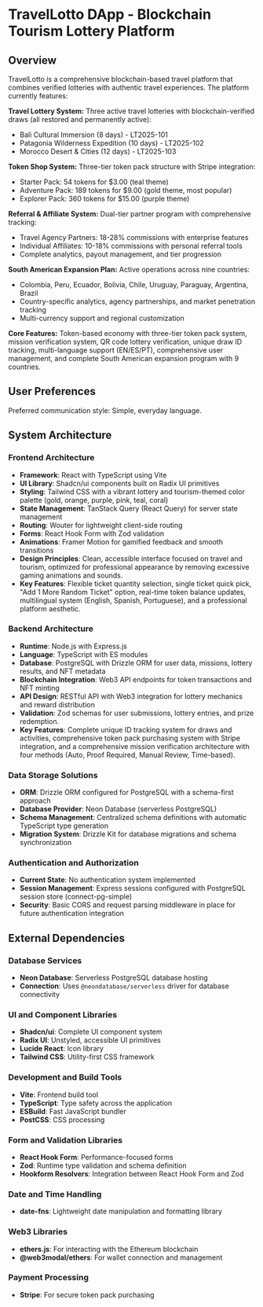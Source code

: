 # TravelLotto DApp - Blockchain Tourism Lottery Platform

## Overview
TravelLotto is a comprehensive blockchain-based travel platform that combines verified lotteries with authentic travel experiences. The platform currently features:

**Travel Lottery System:** Three active travel lotteries with blockchain-verified draws (all restored and permanently active):
- Bali Cultural Immersion (8 days) - LT2025-101 
- Patagonia Wilderness Expedition (10 days) - LT2025-102
- Morocco Desert & Cities (12 days) - LT2025-103

**Token Shop System:** Three-tier token pack structure with Stripe integration:
- Starter Pack: 54 tokens for $3.00 (teal theme)
- Adventure Pack: 189 tokens for $9.00 (gold theme, most popular)
- Explorer Pack: 360 tokens for $15.00 (purple theme)

**Referral & Affiliate System:** Dual-tier partner program with comprehensive tracking:
- Travel Agency Partners: 18-28% commissions with enterprise features
- Individual Affiliates: 10-18% commissions with personal referral tools
- Complete analytics, payout management, and tier progression

**South American Expansion Plan:** Active operations across nine countries:
- Colombia, Peru, Ecuador, Bolivia, Chile, Uruguay, Paraguay, Argentina, Brazil
- Country-specific analytics, agency partnerships, and market penetration tracking
- Multi-currency support and regional customization

**Core Features:** Token-based economy with three-tier token pack system, mission verification system, QR code lottery verification, unique draw ID tracking, multi-language support (EN/ES/PT), comprehensive user management, and complete South American expansion program with 9 countries.

## User Preferences
Preferred communication style: Simple, everyday language.

## System Architecture

### Frontend Architecture
- **Framework**: React with TypeScript using Vite
- **UI Library**: Shadcn/ui components built on Radix UI primitives
- **Styling**: Tailwind CSS with a vibrant lottery and tourism-themed color palette (gold, orange, purple, pink, teal, coral)
- **State Management**: TanStack Query (React Query) for server state management
- **Routing**: Wouter for lightweight client-side routing
- **Forms**: React Hook Form with Zod validation
- **Animations**: Framer Motion for gamified feedback and smooth transitions
- **Design Principles**: Clean, accessible interface focused on travel and tourism, optimized for professional appearance by removing excessive gaming animations and sounds.
- **Key Features**: Flexible ticket quantity selection, single ticket quick pick, "Add 1 More Random Ticket" option, real-time token balance updates, multilingual system (English, Spanish, Portuguese), and a professional platform aesthetic.

### Backend Architecture
- **Runtime**: Node.js with Express.js
- **Language**: TypeScript with ES modules
- **Database**: PostgreSQL with Drizzle ORM for user data, missions, lottery results, and NFT metadata
- **Blockchain Integration**: Web3 API endpoints for token transactions and NFT minting
- **API Design**: RESTful API with Web3 integration for lottery mechanics and reward distribution
- **Validation**: Zod schemas for user submissions, lottery entries, and prize redemption.
- **Key Features**: Complete unique ID tracking system for draws and activities, comprehensive token pack purchasing system with Stripe integration, and a comprehensive mission verification architecture with four methods (Auto, Proof Required, Manual Review, Time-based).

### Data Storage Solutions
- **ORM**: Drizzle ORM configured for PostgreSQL with a schema-first approach
- **Database Provider**: Neon Database (serverless PostgreSQL)
- **Schema Management**: Centralized schema definitions with automatic TypeScript type generation
- **Migration System**: Drizzle Kit for database migrations and schema synchronization

### Authentication and Authorization
- **Current State**: No authentication system implemented
- **Session Management**: Express sessions configured with PostgreSQL session store (connect-pg-simple)
- **Security**: Basic CORS and request parsing middleware in place for future authentication integration

## External Dependencies

### Database Services
- **Neon Database**: Serverless PostgreSQL database hosting
- **Connection**: Uses `@neondatabase/serverless` driver for database connectivity

### UI and Component Libraries
- **Shadcn/ui**: Complete UI component system
- **Radix UI**: Unstyled, accessible UI primitives
- **Lucide React**: Icon library
- **Tailwind CSS**: Utility-first CSS framework

### Development and Build Tools
- **Vite**: Frontend build tool
- **TypeScript**: Type safety across the application
- **ESBuild**: Fast JavaScript bundler
- **PostCSS**: CSS processing

### Form and Validation Libraries
- **React Hook Form**: Performance-focused forms
- **Zod**: Runtime type validation and schema definition
- **Hookform Resolvers**: Integration between React Hook Form and Zod

### Date and Time Handling
- **date-fns**: Lightweight date manipulation and formatting library

### Web3 Libraries
- **ethers.js**: For interacting with the Ethereum blockchain
- **@web3modal/ethers**: For wallet connection and management

### Payment Processing
- **Stripe**: For secure token pack purchasing